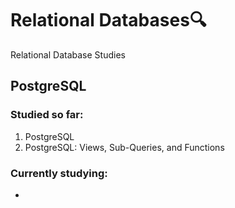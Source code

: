 # Relational Databases:mag:
Relational Database Studies



##  PostgreSQL

### Studied so far:

1. PostgreSQL
1. PostgreSQL: Views, Sub-Queries, and Functions



### Currently studying:

-  


